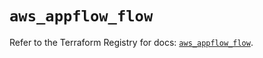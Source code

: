 # `aws_appflow_flow`

Refer to the Terraform Registry for docs: [`aws_appflow_flow`](https://registry.terraform.io/providers/hashicorp/aws/5.78.0/docs/resources/appflow_flow).
